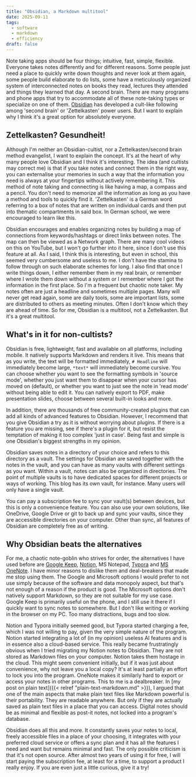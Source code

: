 ```yaml
---
title: "Obsidian, a Markdown multitool"
date: 2025-09-11
tags:
  - software
  - markdown
  - efficiency
draft: false
---
```

Note taking apps should be four things; intuitive, fast, simple, flexible. Everyone takes notes differently and for different reasons. Some people just need a place to quickly write down thoughts and never look at them again, some people build elaborate to do lists, some have a meticulously organized system of interconnected notes on books they read, lectures they attended and things they learned that day. A second brain. There are many programs and phone apps that try to accommodate all of these note-taking types or specialize on one of them. [Obsidian](https://obsidian.md/) has developed a cult-like following among 'second brain' or 'Zettelkasten' power users. But I want to explain why I think it's a great option for absolutely everyone.
<!--more-->
## Zettelkasten? Gesundheit!
Although I'm neither an Obsidian-cultist, nor a Zettelkasten/second brain method evangelist, I want to explain the concept. It's at the heart of why many people love Obsidian and I think it's interesting. The idea (and cultists may correct me) is that if you take notes and connect them in the right way, you can externalise your memories in such a way that the information you need is always at your fingertips without actively remembering it. This method of note taking and connecting is like having a map, a compass and a pencil. You don't need to memorize all the information as long as you have a method and tools to quickly find it. 'Zettelkasten' is a German word referring to a box of notes that are written on individual cards and then put into thematic compartments in said box. In German school, we were encouraged to learn like this.

Obsidian encourages and enables organizing notes by building a map of connections from keywords/hashtags or direct links between notes. The map can then be viewed as a Network graph. There are many cool videos on this on YouTube, but I won't go further into it here, since I don't use this feature at all. As I said, I think this is interesting, but even in school, this seemed very cumbersome and useless to me. I don't have the stamina to follow through on such elaborate schemes for long. I also find that once I write things down, I either remember them in my real brain, or remember where I wrote them down without a system or I remember where I got the information in the first place. So I'm a frequent but chaotic note taker. My notes often are just a headline and sometimes multiple pages. Many will never get read again, some are daily tools, some are important lists, some are distributed to others as meeting minutes. Often I don't know which they are ahead of time. So for me, Obsidian is a multitool, not a Zettelkasten. But it's a great multitool.

## What's in it for non-cultists?
Obsidian is free, lightweight, fast and available on all platforms, including mobile. It natively supports Markdown and renders it live. This means that as you write, the text will be formatted immediately, `# Headline` will immediately become large, `*text*` will immediately become cursive. You can choose whether you want to see the formatting symbols in 'source mode', whether you just want them to disappear when your cursor has moved on (default), or whether you want to just see the note in 'read mode' without being able to edit it. You can natively export to PDF, make presentation slides, choose between several built-in looks and more. 

In addition, there are thousands of free community-created plugins that can add all kinds of advanced features to Obsidian. However, I recommend that you give Obsidian a try as it is without worrying about plugins. If there is a feature you are missing, see if there's a plugin for it, but resist the temptation of making it too complex 'just in case'. Being fast and simple is one Obsidian's biggest strengths in my opinion.

Obsidian saves notes in a directory of your choice and refers to this directory as a vault. The settings for Obsidian are saved together with the notes in the vault, and you can have as many vaults with different settings as you want. Within a vault, notes can also be organized in directories. The point of multiple vaults is to have dedicated spaces for different projects or ways of working. This blog has its own vault, for instance. Many users will only have a single vault.

You can pay a subscription fee to sync your vault(s) between devices, but this is only a convenience feature. You can also use your own solutions, like OneDrive, Google Drive or git to back up and sync your vaults, since they are accessible directories on your computer. Other than sync, all features of Obsidian are completely free as of writing.

## Why Obsidian beats the alternatives
For me, a chaotic note-goblin who strives for order, the alternatives I have used before are [Google Keep](https://keep.google.com/), [Notion](https://www.notion.com/), MS Notepad, [Typora](https://typora.io/) and [MS OneNote](https://www.onenote.com/?public=1&wdorigin=ondcauth2&wdorigin=ondc). I have minor reasons to dislike them and deal-breakers that made me stop using them. The Google and Microsoft options I would prefer to not use simply because of the software and data monopoly aspect, but that's not enough of a reason if the product is good. The Microsoft options don't natively support Markdown, so they are not suitable for my use case. Google Keep is primarily useful on the phone, and I still use it there if I quickly want to sync notes to somewhere. But I don't like writing or working in the browser on my PC. Too many distractions, bugs and too slow. 

Notion and Typora initially seemed good, but Typora started charging a fee, which I was not willing to pay, given the very simple nature of the program. Notion started integrating a lot of (in my opinion) useless AI features and is in essence also a cloud-based service. This really became frustratingly obvious when I tried migrating my Notion notes to Obsidian. They are not stored as Markdown files on your computer. Notion takes them hostage in the cloud. This might seem convenient initially, but if it was just about convenience, why not leave you a local copy? It's at least partially an effort to lock you into the program. OneNote makes it similarly hard to export or access your notes in other programs. This to me is a dealbreaker. In [my post on plain text]({{< relref "plain-text-markdown.md" >}}), I argued that one of the main aspects that make plain text files like Markdown powerful is their portability. They are readable anywhere. But only if they are actually saved as plain text files in a place that you can access. Digital notes should be as minimal and flexible as post-it notes, not locked into a program's database.

Obsidian does all this and more. It constantly saves your notes to local, freely accessible files in a place of your choosing, it integrates with your preferred cloud service or offers a sync plan and it has all the features I need and want but remains minimal and fast. The only possible criticism is that it's not open source. After almost two years of using it for free, I will start paying the subscription fee, at least for a time, to support a product I really enjoy. If you are even just a little curious, give it a try!